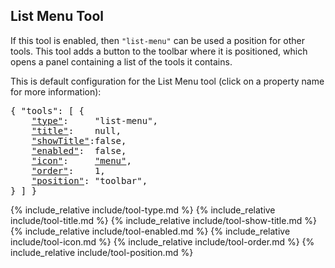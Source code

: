## List Menu Tool

If this tool is enabled, then `"list-menu"` can be used a position for other tools.
This tool adds a button to the toolbar where it is positioned, which opens a panel containing a list of the tools it contains.

This is default configuration for the List Menu tool (click on a property name for more information):
<pre>
{ "tools": [ {
    <a href="#type-property"     >"type"</a>:     "list-menu",
    <a href="#title-property"    >"title"</a>:    null,
    <a href="#showtitle-property">"showTitle"</a>:false,
    <a href="#enabled-property"  >"enabled"</a>:  false,
    <a href="#icon-property"     >"icon"</a>:     <a href="https://material.io/tools/icons/?icon=help" target="material">"menu"</a>,
    <a href="#order-property"    >"order"</a>:    1,
    <a href="#position-property" >"position"</a>: "toolbar",
} ] }
</pre>

{% include_relative include/tool-type.md %}
{% include_relative include/tool-title.md %}
{% include_relative include/tool-show-title.md %}
{% include_relative include/tool-enabled.md %}
{% include_relative include/tool-icon.md %}
{% include_relative include/tool-order.md %}
{% include_relative include/tool-position.md %}
